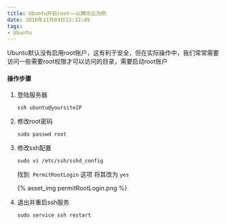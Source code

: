 ```yaml
---
title: Ubuntu开启root——以腾讯云为例
date: 2016年11月03日13:32:45
tags: 
- Ubuntu
---
```


Ubuntu默认没有启用root账户，这有利于安全，但在实际操作中，我们常常需要访问一些需要root权限才可以访问的目录，需要启动root账户

#### 操作步骤

1. 登陆服务器

   ```
   ssh ubuntu@yoursiteIP
   ```

2. 修改root密码

   ```
   sudo passwd root
   ```

3. 修改ssh配置

   ```
   sudo vi /etc/ssh/sshd_config
   ```

   找到  `PermitRootLogin` 这项 将其改为 `yes`

   {% asset_img permitRootLogin.png %}

4. 退出并重启ssh服务

   ```
   sudo service ssh restart
   ```

   ​